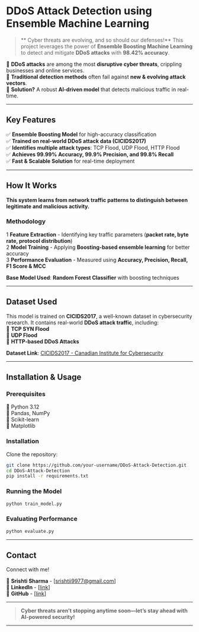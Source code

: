 # DDoS Attack Detection using Ensemble Machine Learning  

> ** Cyber threats are evolving, and so should our defenses!** This project leverages the power of **Ensemble Boosting Machine Learning** to detect and mitigate **DDoS attacks** with **98.42% accuracy**.  

 
🔹 **DDoS attacks** are among the most **disruptive cyber threats**, crippling businesses and online services.  
🔹 **Traditional detection methods** often fail against **new & evolving attack vectors**.  
🔹 **Solution?** A robust **AI-driven model** that detects malicious traffic in real-time.  

---

##  Key Features  
✅ **Ensemble Boosting Model** for high-accuracy classification  
✅ **Trained on real-world DDoS attack data (CICIDS2017)**  
✅ **Identifies multiple attack types**: TCP Flood, UDP Flood, HTTP Flood  
✅ **Achieves 99.99% Accuracy, 99.9% Precision, and 99.8% Recall**  
✅ **Fast & Scalable Solution** for real-time deployment  

---

##  How It Works  
 **This system learns from network traffic patterns to distinguish between legitimate and malicious activity.**  

###  Methodology  
1 **Feature Extraction** - Identifying key traffic parameters (**packet rate, byte rate, protocol distribution**)  
2 **Model Training** - Applying **Boosting-based ensemble learning** for better accuracy  
3 **Performance Evaluation** - Measured using **Accuracy, Precision, Recall, F1 Score & MCC**  

 **Base Model Used**: **Random Forest Classifier** with boosting techniques  

---

##  Dataset Used  
This model is trained on **CICIDS2017**, a well-known dataset in cybersecurity research. It contains real-world **DDoS attack traffic**, including:  
🔹 **TCP SYN Flood**  
🔹 **UDP Flood**  
🔹 **HTTP-based DDoS Attacks**  

 **Dataset Link**: [CICIDS2017 - Canadian Institute for Cybersecurity](https://www.unb.ca/cic/datasets/ids-2017.html)  

---

##  Installation & Usage  

###  Prerequisites  
🔹 Python 3.12  
🔹 Pandas, NumPy  
🔹 Scikit-learn  
🔹 Matplotlib  

###  Installation  
Clone the repository:  
```bash
git clone https://github.com/your-username/DDoS-Attack-Detection.git  
cd DDoS-Attack-Detection  
pip install -r requirements.txt  
```

###  Running the Model  
```bash
python train_model.py  
```

###  Evaluating Performance  
```bash
python evaluate.py  
```

 

---

##  Contact  
 Connect with me!  

📧 **Srishti Sharma** - [srishtii9977@gmail.com]  
🔗 **LinkedIn** - [[link](https://maps.app.goo.gl/hqMN41owgBBdLNTM8?g_st=iw)]  
🔗 **GitHub** - [[link](https://github.com/srrishtea)]  

---

> **Cyber threats aren’t stopping anytime soon—let’s stay ahead with AI-powered security!**   

---
